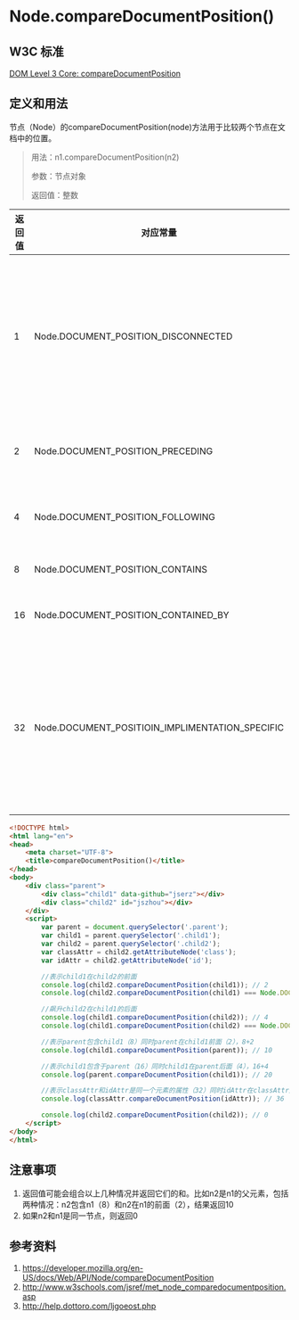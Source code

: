 # Node.compareDocumentPosition()

## W3C 标准
[DOM Level 3 Core: compareDocumentPosition](https://www.w3.org/TR/DOM-Level-3-Core/core.html#Node3-compareDocumentPosition)

## 定义和用法
节点（Node）的compareDocumentPosition(node)方法用于比较两个节点在文档中的位置。
> 用法：n1.compareDocumentPosition(n2)
>
> 参数：节点对象
>
> 返回值：整数

返回值 | 对应常量 | 意义
--- | --- | ---
1 | Node.DOCUMENT_POSITION_DISCONNECTED | 没有位置关系，一般表示两个节点不在同一个文档中
2 | Node.DOCUMENT_POSITION_PRECEDING |  n2在n1的前面
4 | Node.DOCUMENT_POSITION_FOLLOWING | n2在n1的后面
8 | Node.DOCUMENT_POSITION_CONTAINS | n2包含n1
16 | Node.DOCUMENT_POSITION_CONTAINED_BY | n2包含于n1
32 | Node.DOCUMENT_POSITIOIN_IMPLIMENTATION_SPECIFIC  | 没有位置关系，或n2和n1是同一元素的属性节点

```html
<!DOCTYPE html>
<html lang="en">
<head>
    <meta charset="UTF-8">
    <title>compareDocumentPosition()</title>
</head>
<body>
    <div class="parent">
        <div class="child1" data-github="jserz"></div>
        <div class="child2" id="jszhou"></div>
    </div>
    <script>
        var parent = document.querySelector('.parent');
        var child1 = parent.querySelector('.child1');
        var child2 = parent.querySelector('.child2');
        var classAttr = child2.getAttributeNode('class');
        var idAttr = child2.getAttributeNode('id');

        //表示child1在child2的前面
        console.log(child2.compareDocumentPosition(child1)); // 2
        console.log(child2.compareDocumentPosition(child1) === Node.DOCUMENT_POSITION_PRECEDING); // true

        //飙升child2在child1的后面
        console.log(child1.compareDocumentPosition(child2)); // 4
        console.log(child1.compareDocumentPosition(child2) === Node.DOCUMENT_POSITION_FOLLOWING); // true

        //表示parent包含child1（8）同时parent在child1前面（2），8+2
        console.log(child1.compareDocumentPosition(parent)); // 10

        //表示child1包含于parent（16）同时child1在parent后面（4），16+4
        console.log(parent.compareDocumentPosition(child1)); // 20

        //表示classAttr和idAttr是同一个元素的属性（32）同时idAttr在classAttr后面（4），32+4
        console.log(classAttr.compareDocumentPosition(idAttr)); // 36

        console.log(child2.compareDocumentPosition(child2)); // 0
    </script>
</body>
</html>
```

## 注意事项
1. 返回值可能会组合以上几种情况并返回它们的和。比如n2是n1的父元素，包括两种情况：n2包含n1（8）和n2在n1的前面（2），结果返回10
2. 如果n2和n1是同一节点，则返回0

## 参考资料
1. https://developer.mozilla.org/en-US/docs/Web/API/Node/compareDocumentPosition
2. http://www.w3schools.com/jsref/met_node_comparedocumentposition.asp
3. http://help.dottoro.com/ljgoeost.php